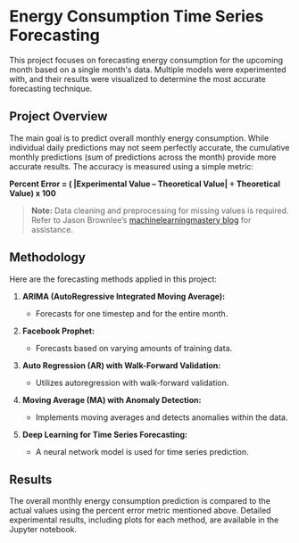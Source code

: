 # Energy Consumption Time Series Forecasting

This project focuses on forecasting energy consumption for the upcoming month based on a single month's data. Multiple models were experimented with, and their results were visualized to determine the most accurate forecasting technique.

## Project Overview

The main goal is to predict overall monthly energy consumption. While individual daily predictions may not seem perfectly accurate, the cumulative monthly predictions (sum of predictions across the month) provide more accurate results. The accuracy is measured using a simple metric:

**Percent Error = ( |Experimental Value – Theoretical Value| ÷ Theoretical Value) x 100**


> **Note:** Data cleaning and preprocessing for missing values is required. Refer to Jason Brownlee’s [machinelearningmastery blog](https://machinelearningmastery.com/how-to-develop-an-autoregression-forecast-model-for-household-electricity-consumption/) for assistance.

## Methodology

Here are the forecasting methods applied in this project:

1. **ARIMA (AutoRegressive Integrated Moving Average):**
   - Forecasts for one timestep and for the entire month.
   
2. **Facebook Prophet:**
   - Forecasts based on varying amounts of training data.
   
3. **Auto Regression (AR) with Walk-Forward Validation:**
   - Utilizes autoregression with walk-forward validation.
   
4. **Moving Average (MA) with Anomaly Detection:**
   - Implements moving averages and detects anomalies within the data.
   
5. **Deep Learning for Time Series Forecasting:**
   - A neural network model is used for time series prediction.

## Results

The overall monthly energy consumption prediction is compared to the actual values using the percent error metric mentioned above. Detailed experimental results, including plots for each method, are available in the Jupyter notebook.

